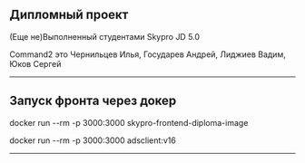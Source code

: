 ## Дипломный проект ##

(Еще не)Выполненный студентами Skypro JD 5.0 

Command2 это Чернильцев Илья, Государев Андрей, Лиджиев Вадим, Юков Сергей

***
## Запуск фронта через докер ##

docker run --rm -p 3000:3000 skypro-frontend-diploma-image

docker run --rm -p 3000:3000 adsclient:v16

***
